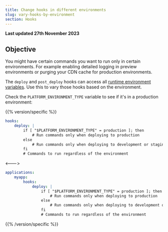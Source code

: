 ```yaml
---
title: Change hooks in different environments
slug: vary-hooks-by-environment
section: Hooks
---
```


**Last updated 27th November 2023**



## Objective  

You might have certain commands you want to run only in certain environments.
For example enabling detailed logging in preview environments
or purging your CDN cache for production environments.

The `deploy` and `post_deploy` hooks can access all [runtime environment variables](../../development/variables/use-variables.md#use-provided-variables).
Use this to vary those hooks based on the environment.

Check the `PLATFORM_ENVIRONMENT_TYPE` variable to see if it's in a production environment:

{{% version/specific %}}
```yaml {configFile="app"}
hooks:
    deploy: |
        if [ "$PLATFORM_ENVIRONMENT_TYPE" = production ]; then
            # Run commands only when deploying to production
        else
            # Run commands only when deploying to development or staging environments
        fi
        # Commands to run regardless of the environment
```
<--->
```yaml {configFile="app"}
applications:
    myapp:
        hooks:
            deploy: |
                if [ "$PLATFORM_ENVIRONMENT_TYPE" = production ]; then
                    # Run commands only when deploying to production
                else
                    # Run commands only when deploying to development or staging environments
                fi
                # Commands to run regardless of the environment
```
{{% /version/specific %}}
